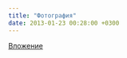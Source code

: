 ```yaml
---
title: "Фотография"
date: 2013-01-23 00:28:00 +0300
---
```



[Вложение](/assets/vk_photos/1/uTV92_a44Wg.jpg)
